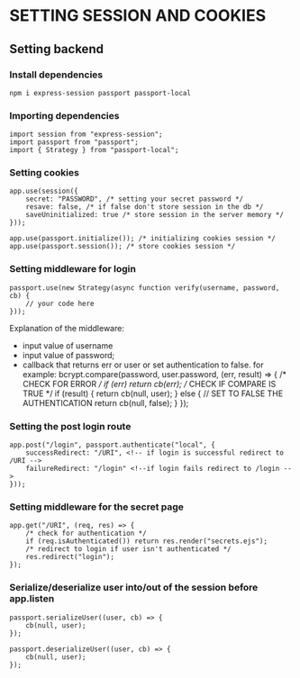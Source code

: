 # SETTING SESSION AND COOKIES

## Setting backend

### Install dependencies
````
npm i express-session passport passport-local
````

### Importing dependencies
````
import session from "express-session";
import passport from "passport";
import { Strategy } from "passport-local";
````

### Setting cookies
````
app.use(session({
    secret: "PASSWORD", /* setting your secret password */
    resave: false, /* if false don't store session in the db */
    saveUninitialized: true /* store session in the server memory */
}));

app.use(passport.initialize()); /* initializing cookies session */
app.use(passport.session()); /* store cookies session */
````

### Setting middleware for login
````
passport.use(new Strategy(async function verify(username, password, cb) {
    // your code here
}));
````

Explanation of the middleware:
- input value of username
- input value of password;
- callback that returns err or user or set authentication to false. for example:
bcrypt.compare(password, user.password, (err, result) => {
    /* CHECK FOR ERROR  */
    if (err) return cb(err);
    /* CHECK IF COMPARE IS TRUE */
    if (result) {
        return cb(null, user);
    } else {
        // SET TO FALSE THE AUTHENTICATION
        return cb(null, false);
    }
});

### Setting the post login route
````
app.post("/login", passport.authenticate("local", {
    successRedirect: "/URI", <!-- if login is successful redirect to /URI -->
    failureRedirect: "/login" <!--if login fails redirect to /login -->
}));
````

### Setting middleware for the secret page
````
app.get("/URI", (req, res) => {
    /* check for authentication */
    if (req.isAuthenticated()) return res.render("secrets.ejs");
    /* redirect to login if user isn't authenticated */
    res.redirect("login");
});
````

### Serialize/deserialize user into/out of the session before app.listen
````
passport.serializeUser((user, cb) => {
    cb(null, user);
});

passport.deserializeUser((user, cb) => {
    cb(null, user);
});
````
